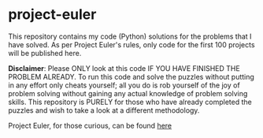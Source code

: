 # project-euler
This repository contains my code (Python) solutions for the problems that I have solved. As per Project Euler's rules, only code for the first 100 projects will be published here.

**Disclaimer**: Please ONLY look at this code IF YOU HAVE FINISHED THE PROBLEM ALREADY. To run this code and solve the puzzles without putting in any effort only cheats yourself; all you do is rob yourself of the joy of problem solving without gaining any actual knowledge of problem solving skills. This repository is PURELY for those who have already completed the puzzles and wish to take a look at a different methodology.

Project Euler, for those curious, can be found [here](https://projecteuler.net/)
